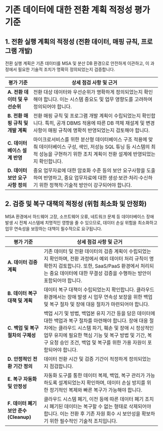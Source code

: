 # 기존 데이터에 대한 전환 계획 적정성 평가 기준

## 1. 전환 실행 계획의 적정성 (전환 데이터, 매핑 규칙, 프로그램 개발)

전환 실행 계획은 기존 데이터를 MSA 및 분산 DB 환경으로 안전하게 이관하고, 이 과정에서 필요한 기술적 조치가 명확히 정의되었는지 검증합니다.

| 평가 기준 | 상세 점검 사항 및 근거 |
|-----------|-----------------------|
| **A. 전환 데이터 및 우선순위** | 전환 대상 데이터와 우선순위가 명확하게 정의되었는지 확인해야 합니다. 이는 시스템 중요도 및 업무 영향도를 고려하여 정의되어야 합니다. |
| **B. 전환 매핑 규칙 및 개발 계획** | 전환 매핑 규칙 및 프로그램 개발 계획이 수립되었는지 확인합니다. 특히, 공개 DBMS 적용에 따른 DB 객체 재설계 및 변경 사항이 매핑 규칙에 명확히 반영되었는지 검토해야 합니다. |
| **C. 데이터베이스 설계 반영** | 마이크로서비스를 위한 분산형 데이터베이스 구조 적용에 맞춰 데이터베이스 구성, 색인, 저성능 SQL 튜닝 등 시스템의 최적 성능을 구현하기 위한 조치 계획이 전환 설계에 반영되었는지 확인합니다. |
| **D. 데이터 보안 요구사항 정의** | 중요 업무자료에 대한 암호화 수준 등의 보안 요구사항을 도출하여 반영하고, 중요 업무자료에 대한 생성·보관·처리·수신하기 위한 정책적·기술적 방안이 강구되어야 합니다. |

## 2. 검증 및 복구 대책의 적정성 (위험 최소화 및 안정화)

MSA 환경에서 하드웨어 고장, 소프트웨어 오류, 네트워크 문제 등 데이터베이스 장애 발생 시 전체 시스템에 치명적인 영향을 줄 수 있으므로, 데이터 손실 위험을 최소화하고 업무 연속성을 보장하는 대책이 필수적으로 요구됩니다.

| 평가 기준 | 상세 점검 사항 및 근거 |
|-----------|-----------------------|
| **A. 데이터 검증 계획** | 기존 데이터 및 전환 데이터의 검증 계획이 수립되었는지 확인하며, 전환 과정에서 예외 데이터 처리 규칙이 명확한지 검토합니다. 또한, SaaS/PaaS 환경에서 처리되는 중요 데이터에 대한 무결성 검증을 수행하는 방안이 포함되어야 합니다. |
| **B. 데이터 복구 대책 및 계획** | 데이터 복구 대책이 수립되었는지 확인합니다. 클라우드 환경에서는 장애 발생 시 업무 연속성 보장을 위한 백업 및 복구 절차 및 장애 대응 절차가 마련되어야 합니다. |
| **C. 백업 및 복구 절차의 구체성** | 백업 시기 및 방법, 백업본 유지 기간 등을 담은 데이터에 대한 백업과 복구 절차를 마련해야 합니다. 장애 대응 절차에는 클라우드 시스템 파기, 훼손 및 장애 시 정상적인 업무 유지에 필요한 핵심 기능 및 복구 방법 및 기간, 복구 요청 승인 조건, 백업 및 복구를 위한 가용 자원이 포함되어야 합니다. |
| **D. 안정적인 전환 기간 정의** | 데이터 전환 시간 및 검증 기간이 적정하게 정의되었는지 점검합니다. |
| **E. 복구 자동화 및 안정성** | 자동화 도구를 통한 데이터 복제, 백업, 복구 관리가 가능하도록 설계되었는지 확인하며, 데이터 손실 방지를 위한 정기적인 복제와 빠른 복구가 가능해야 합니다. |
| **F. 데이터 폐기 보안 준수 (Cleanup)** | 클라우드 시스템 폐기, 이전 등에 따른 데이터 폐기 조치 시 폐기된 데이터는 복구할 수 없는 형태로 삭제되어야 합니다. 이는 전환 후 기존 자원 회수 시 보안성을 확보하기 위한 필수적인 기술적 조치입니다. |
